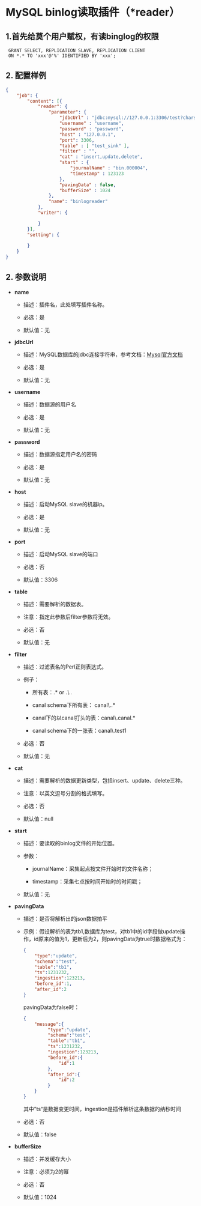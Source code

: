 # MySQL binlog读取插件（*reader）

## 1.首先给莫个用户赋权，有读binglog的权限

     GRANT SELECT, REPLICATION SLAVE, REPLICATION CLIENT
     ON *.* TO 'xxx'@'%' IDENTIFIED BY 'xxx';

## 2. 配置样例

```json
{
    "job": {
        "content": [{
            "reader": {
                "parameter": {
                    "jdbcUrl" : "jdbc:mysql://127.0.0.1:3306/test?charset=utf8",
                    "username" : "username",
                    "password" : "password",
                    "host" : "127.0.0.1",
                    "port": 3306,
                    "table" : [ "test_sink" ],
                    "filter" : "",
                    "cat" : "insert,update,delete",
                    "start" : {
                        "journalName" : "bin.000004",
                        "timestamp" : 123123
                    },
                    "pavingData" : false,
                    "bufferSize" : 1024
                },
                "name": "binlogreader"
            },
            "writer": {

            }
        }],
        "setting": {
        
        }
    }
}
```

## 2. 参数说明

* **name**
  
  * 描述：插件名，此处填写插件名称。
  
  * 必选：是
  
  * 默认值：无

* **jdbcUrl**
  
  * 描述：MySQL数据库的jdbc连接字符串，参考文档：[Mysql官方文档](http://dev.mysql.com/doc/connector-j/en/connector-j-reference-configuration-properties.html)
  
  * 必选：是
  
  * 默认值：无 

* **username**
  
  * 描述：数据源的用户名 
  
  * 必选：是 
  
  * 默认值：无

* **password**
  
  * 描述：数据源指定用户名的密码 
  
  * 必选：是
  
  * 默认值：无

* **host**
  
  * 描述：启动MySQL slave的机器ip。
  
  * 必选：是
  
  * 默认值：无

* **port**
  
  * 描述：启动MySQL slave的端口
  
  * 必选：否
  
  * 默认值：3306

* **table**
  
  * 描述：需要解析的数据表。
  
  * 注意：指定此参数后filter参数将无效。
  
  * 必选：否
  
  * 默认值：无

* **filter**
  
  * 描述：过滤表名的Perl正则表达式。
  
  * 例子：
    
    * 所有表：.*   or  .*\\..*
    
    * canal schema下所有表： canal\\..*
    
    * canal下的以canal打头的表：canal\\.canal.*
    
    * canal schema下的一张表：canal\\.test1
  
  * 必选：否
  
  * 默认值：无

* **cat**
  
  * 描述：需要解析的数据更新类型，包括insert、update、delete三种。
  
  * 注意：以英文逗号分割的格式填写。
  
  * 必选：否
  
  * 默认值：null

* **start**
  
  * 描述：要读取的binlog文件的开始位置。
  
  * 参数：
    
    * journalName：采集起点按文件开始时的文件名称；
    
    * timestamp：采集七点按时间开始时的时间戳；
  
  * 默认值：无

* **pavingData**
  
  * 描述：是否将解析出的json数据拍平
  
  * 示例：假设解析的表为tb1,数据库为test，对tb1中的id字段做update操作，id原来的值为1，更新后为2，则pavingData为true时数据格式为：
    
    ```json
    {
        "type":"update",
        "schema":"test",
        "table":"tb1",
        "ts":1231232,
        "ingestion":123213,
        "before_id":1,
        "after_id":2
    }
    ```
    
    pavingData为false时：
    
    ```json
    {
        "message":{
             "type":"update",
             "schema":"test",
             "table":"tb1",
             "ts":1231232,
             "ingestion":123213,
             "before_id":{
                 "id":1
             },
             "after_id":{
                 "id":2
             }
        }
    }
    ```
    
    其中”ts“是数据变更时间，ingestion是插件解析这条数据的纳秒时间
  
  * 必选：否
  
  * 默认值：false

* **bufferSize**
  
  * 描述：并发缓存大小
  
  * 注意：必须为2的幂
  
  * 必选：否
  
  * 默认值：1024
